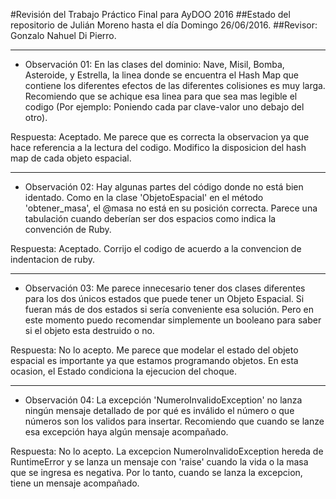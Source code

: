 #Revisión del Trabajo Práctico Final para AyDOO 2016
##Estado del repositorio de Julián Moreno hasta el día Domingo 26/06/2016.
##Revisor: Gonzalo Nahuel Di Pierro.

----------

* Observación 01: En las clases del dominio: Nave, Misil, Bomba, Asteroide, y Estrella, la linea donde se encuentra el Hash Map que contiene los diferentes efectos de las diferentes colisiones es muy larga. Recomiendo que se achique esa linea para que sea mas legible el codigo (Por ejemplo: Poniendo cada par clave-valor uno debajo del otro).

Respuesta: Aceptado. Me parece que es correcta la observacion ya que hace referencia a la lectura del codigo. Modifico la disposicion del hash map de cada objeto espacial.

----------

* Observación 02: Hay algunas partes del código donde no está bien identado. Como en la clase 'ObjetoEspacial' en el método 'obtener_masa', el @masa no está en su posición correcta. Parece una tabulación cuando deberían ser dos espacios como indica la convención de Ruby.

Respuesta: Aceptado. Corrijo el codigo de acuerdo a la convencion de indentacion de ruby.

----------

* Observación 03: Me parece innecesario tener dos clases diferentes para los dos únicos estados que puede tener un Objeto Espacial. Si fueran más de dos estados si sería conveniente esa solución. Pero en este momento puedo recomendar simplemente un booleano para saber si el objeto esta destruido o no.

Respuesta: No lo acepto. Me parece que modelar el estado del objeto espacial es importante ya que estamos programando objetos. En esta ocasion, el Estado condiciona la ejecucion del choque.

----------

* Observación 04: La excepción 'NumeroInvalidoException' no lanza ningún mensaje detallado de por qué es inválido el número o que números son los validos para insertar. Recomiendo que cuando se lanze esa excepción haya algún mensaje acompañado.

Respuesta: No lo acepto. La excepcion NumeroInvalidoException hereda de RuntimeError y se lanza un mensaje con 'raise' cuando la vida o la masa que se ingresa es negativa. Por lo tanto, cuando se lanza la excepcion, tiene un mensaje acompañado.